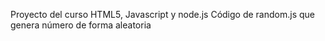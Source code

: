 Proyecto del curso HTML5, Javascript y node.js
Código de random.js que genera número de forma aleatoria
